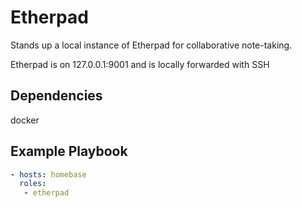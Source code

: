 Etherpad
=========

Stands up a local instance of Etherpad for collaborative note-taking.

Etherpad is on 127.0.0.1:9001 and is locally forwarded with SSH

Dependencies
------------

docker

Example Playbook
----------------

```yml
- hosts: homebase
  roles:
   - etherpad
```
